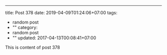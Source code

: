 ---
title: Post 378
date: 2019-04-09T01:24:06+07:00
tags:
  - random post
  - ""
category:
  - random post
  - ""
updated: 2017-04-13T00:08:41+07:00

This is content of post 378